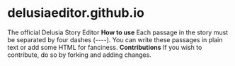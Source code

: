 # delusiaeditor.github.io
The official Delusia Story Editor
**How to use**
Each passage in the story must be separated by four dashes (----).
You can write these passages in plain text or add some HTML for fanciness.
**Contributions**
If you wish to contribute, do so by forking and adding changes.
